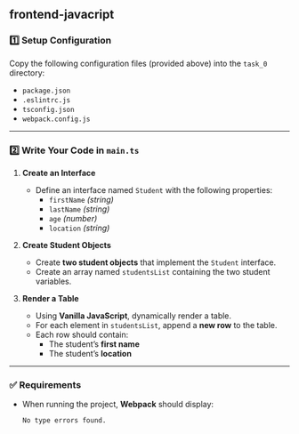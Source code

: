## frontend-javacript

### 1️⃣ Setup Configuration

Copy the following configuration files (provided above) into the `task_0` directory:

- `package.json`
- `.eslintrc.js`
- `tsconfig.json`
- `webpack.config.js`

---

### 2️⃣ Write Your Code in `main.ts`

1. **Create an Interface**
   - Define an interface named `Student` with the following properties:
     - `firstName` *(string)*
     - `lastName` *(string)*
     - `age` *(number)*
     - `location` *(string)*

2. **Create Student Objects**
   - Create **two student objects** that implement the `Student` interface.
   - Create an array named `studentsList` containing the two student variables.

3. **Render a Table**
   - Using **Vanilla JavaScript**, dynamically render a table.
   - For each element in `studentsList`, append a **new row** to the table.
   - Each row should contain:
     - The student’s **first name**
     - The student’s **location**

---

### ✅ Requirements

- When running the project, **Webpack** should display:
  ```text
  No type errors found.
